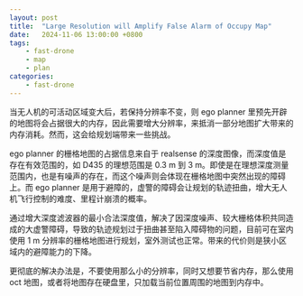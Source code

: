 ```yaml
---
layout: post
title:  "Large Resolution will Amplify False Alarm of Occupy Map"
date:   2024-11-06 13:00:00 +0800
tags: 
    - fast-drone
    - map
    - plan
categories:
    - fast-drone
---
```


当无人机的可活动区域变大后，若保持分辨率不变，则 ego planner 里预先开辟的地图将会占据很大的内存，因此需要增大分辨率，来抵消一部分地图扩大带来的内存消耗。然而，这会给规划端带来一些挑战。

ego planner 的栅格地图的占据信息来自于 realsense 的深度图像，而深度值是存在有效范围的，如 D435 的理想范围是 0.3 m 到 3 m。即使是在理想深度测量范围内，也是有噪声的存在，而这个噪声则会体现在栅格地图中突然出现的障碍上。而 ego planner 是用于避障的，虚警的障碍会让规划的轨迹扭曲，增大无人机飞行控制的难度、里程计崩溃的概率。

通过增大深度滤波器的最小合法深度值，解决了因深度噪声、较大栅格体积共同造成的大虚警障碍，导致的轨迹规划过于扭曲甚至陷入障碍物的问题，目前可在室内使用 1 m 分辨率的栅格地图进行规划，室外测试也正常。带来的代价则是狭小区域内的避障能力的下降。

更彻底的解决办法是，不要使用那么小的分辨率，同时又想要节省内存，那么使用 oct 地图，或者将地图存在硬盘里，只加载当前位置周围的地图到内存中。 
